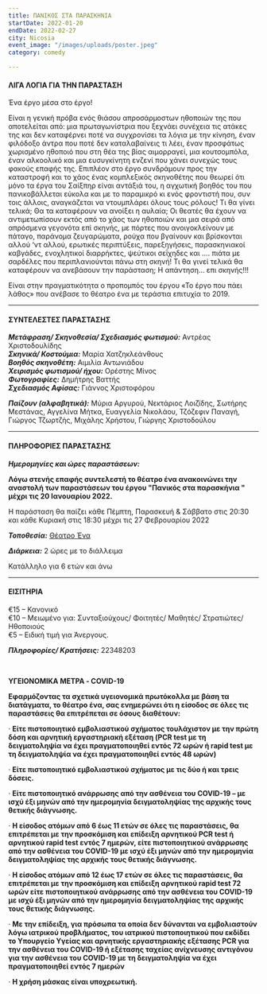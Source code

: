 ```yaml
---
title: ΠΑΝΙΚΟΣ ΣΤΑ ΠΑΡΑΣΚΗΝΙΑ
startDate: 2022-01-20
endDate: 2022-02-27
city: Nicosia
event_image: "/images/uploads/poster.jpeg"
category: comedy

---
```

#### ΛΙΓΑ ΛΟΓΙΑ ΓΙΑ ΤΗΝ ΠΑΡΑΣΤΑΣΗ

Ένα έργο μέσα στο έργο!

Είναι η γενική πρόβα ενός θιάσου απροσάρμοστων ηθοποιών της που αποτελείται από: μια πρωταγωνίστρια που ξεχνάει συνέχεια τις ατάκες της και δεν καταφέρνει ποτέ να συγχρονίσει τα λόγια με την κίνηση, έναν φιλόδοξο άντρα που ποτέ δεν καταλαβαίνεις τι λέει, έναν προσφάτως χωρισμένο ηθοποιό που στη θέα της βίας αιμορραγεί, μια κουτσομπόλα, έναν αλκοολικό και μια ευσυγκίνητη ενζενί που χάνει συνεχώς τους φακούς επαφής της. Επιπλέον στο έργο συνδράμουν προς την καταστροφή και το χάος ένας κομπλεξικός σκηνοθέτης που θεωρεί ότι μόνο τα έργα του Σαίξπηρ είναι αντάξιά του, η αγχωτική βοηθός του που πανικοβάλλεται εύκολα και με το παραμικρό κι ενός φροντιστή που, συν τοις άλλοις, αναγκάζεται να ντουμπλάρει όλους τους ρόλους! Τι θα γίνει τελικά; Θα τα καταφέρουν να ανοίξει η αυλαία; Οι θεατές θα έχουν να αντιμετωπίσουν εκτός από το χάος των ηθοποιών και μια σειρά από απρόσμενα γεγονότα επί σκηνής, με πόρτες που ανοιγοκλείνουν με πάταγο, παράνομα ζευγαρώματα, ρούχα που βγαίνουν και βρίσκονται αλλού ‘ντ αλλού, ερωτικές περιπτύξεις, παρεξηγήσεις, παρασκηνιακοί καβγάδες, ενοχλητικοί διαρρήκτες, ψεύτικοι σεΐχηδες και …. πιάτα με σαρδέλες που περιπλανιούνται πάνω στη σκηνή! Τι θα γινεί τελικά θα καταφέρουν να ανεβάσουν την παράσταση; Η απάντηση… επι σκηνής!!!

Είναι στην πραγματικότητα ο προπομπός του έργου «Το έργο που πάει λάθος» που ανέβασε το θέατρο ένα με τεράστια επιτυχία το 2019.

***

#### ΣΥΝΤΕΛΕΣΤΕΣ ΠΑΡΑΣΤΑΣΗΣ

**_Μετάφραση/ Σκηνοθεσία/ Σχεδιασμός φωτισμού:_** Αντρέας Χριστοδουλίδης  
**_Σκηνικά/ Κοστούμια:_** Μαρία Χατζηκλεάνθους  
**_Βοηθός σκηνοθέτη:_** Αιμιλία Αντωνιάδου  
**_Χειρισμός φωτισμού/ ήχου:_** Ορέστης Μίνος  
**_Φωτογραφίες:_** Δημήτρης Βαττής  
**_Σχεδιασμός Αφίσας:_** Γιάννος Χριστοφόρου

**_Παίζουν (αλφαβητικά):_** Μύρια Αργυρού, Νεκτάριος Λοιζϊδης, ­­­­­­­­­­­­­­­­­­Σωτήρης Μεστάνας, Αγγελίνα Μήτκα, Ευαγγελία Νικολάου, Τζόζεφιν Παναγή, Γιώργος Τζωρτζής, Μιχάλης Χρήστου, Γιώργης Χριστοδούλου

***

#### ΠΛΗΡΟΦΟΡΙΕΣ ΠΑΡΑΣΤΑΣΗΣ

**_Ημερομηνίες και ώρες παραστάσεων:_**

**Λόγω στενής επαφής συντελεστή το θέατρο ένα ανακοινώνει την αναστολή των παραστάσεων του έργου "Πανικός στα παρασκήνια " μέχρι τις 20 Ιανουαρίου 2022.**

Η παράσταση θα παίζει κάθε Πέμπτη, Παρασκευή & Σάββατο στις 20:30 και κάθε Κυριακή στις 18:30 μέχρι τις 27 Φεβρουαρίου 2022

**_Τοποθεσία:_** [Θέατρο Ένα](https://www.google.com/maps/place/%CE%98%CE%AD%CE%B1%CF%84%CF%81%CE%BF+%CE%88%CE%BD%CE%B1/@35.1748002,33.3691321,16.74z/data=!4m5!3m4!1s0x14de17d610346927:0x63d4f1251d13c850!8m2!3d35.1748349!4d33.3711574 "https://www.google.com/maps/place/%CE%98%CE%AD%CE%B1%CF%84%CF%81%CE%BF+%CE%88%CE%BD%CE%B1/@35.1748002,33.3691321,16.74z/data=!4m5!3m4!1s0x14de17d610346927:0x63d4f1251d13c850!8m2!3d35.1748349!4d33.3711574")

**_Διάρκεια:_** 2 ώρες με το διάλλειμα

Κατάλληλο για 6 ετών και άνω

***

#### ΕΙΣΙΤΗΡΙΑ

€15 – Κανονικό  
€10 – Μειωμένο για: Συνταξιούχους/ Φοιτητές/ Μαθητές/ Στρατιώτες/ Ηθοποιούς  
€5 – Ειδική τιμή για Άνεργους.

**_Πληροφορίες/ Κρατήσεις:_** 22348203

​

**ΥΓΕΙΟΝΟΜΙΚΑ ΜΕΤΡΑ - COVID-19**

**Εφαρμόζοντας τα σχετικά υγειονομικά πρωτόκολλα με βάση τα διατάγματα, το θέατρο ένα, σας ενημερώνει ότι η είσοδος σε όλες τις παραστάσεις θα επιτρέπεται σε όσους διαθέτουν:**

· **Είτε πιστοποιητικό εμβολιαστικού σχήματος τουλάχιστον με την πρώτη δόση και αρνητική εργαστηριακή εξέταση (PCR test με τη δειγματοληψία να έχει πραγματοποιηθεί εντός 72 ωρών ή rapid test με τη δειγματοληψία να έχει πραγματοποιηθεί εντός 48 ωρών)**

· **Είτε πιστοποιητικό εμβολιαστικού σχήματος με τις δύο ή και τρεις δόσεις.**

· **Είτε πιστοποιητικό ανάρρωσης από την ασθένεια του COVID-19 – με ισχύ έξι μηνών από την ημερομηνία δειγματοληψίας της αρχικής τους θετικής διάγνωσης.**

· **Η είσοδος ατόμων από 6 έως 11 ετών σε όλες τις παραστάσεις, θα επιτρέπεται με την προσκόμιση και επίδειξη αρνητικού PCR test ή αρνητικού rapid test εντός 7 ημερών, είτε πιστοποιητικού ανάρρωσης από την ασθένεια του COVID-19 με ισχύ έξι μηνών από την ημερομηνία δειγματοληψίας της αρχικής τους θετικής διάγνωσης.**

· **Η είσοδος ατόμων από 12 έως 17 ετών σε όλες τις παραστάσεις, θα επιτρέπεται με την προσκόμιση και επίδειξη αρνητικού rapid test 72 ωρών είτε πιστοποιητικού ανάρρωσης από την ασθένεια του COVID-19 με ισχύ έξι μηνών από την ημερομηνία δειγματοληψίας της αρχικής τους θετικής διάγνωσης.**

· **Με την επίδειξη, για πρόσωπα τα οποία δεν δύνανται να εμβολιαστούν λόγω ιατρικού προβλήματος, του ιατρικού πιστοποιητικού που εκδίδει το Υπουργείο Υγείας και αρνητικής εργαστηριακής εξέτασης PCR για την ασθένεια του COVID-19 ή εξέτασης ταχείας ανίχνευσης αντιγόνου για την ασθένεια του COVID-19 με τη δειγματοληψία να έχει πραγματοποιηθεί εντός 7 ημερών**

· **Η χρήση μάσκας είναι υποχρεωτική.**